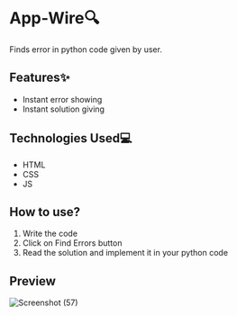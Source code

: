 # App-Wire🔍
Finds error in python code given by user.

## Features✨
- Instant error showing
- Instant solution giving

## Technologies Used💻
- HTML
- CSS
- JS

## How to use?
1. Write the code
2. Click on Find Errors button
3. Read the solution and implement it in your python code

## Preview
![Screenshot (57)](https://github.com/Harshit2012/App-Wire/assets/105143145/f3afdeb2-c9e9-4ae3-ac2d-d1e70194ea10)
